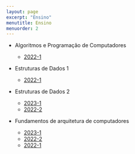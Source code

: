 ```yaml
---
layout: page
excerpt: "Ensino"
menutitle: Ensino
menuorder: 2
---
```


* Algoritmos e Programação de Computadores
  + [2022-1](apc-2022-1)

* Estruturas de Dados 1
  + [2022-1](eda-2022-1)

* Estruturas de Dados 2
  + [2023-1](eda2-2023-1)
  + [2022-2](eda2-2022-2)

* Fundamentos de arquitetura de computadores
  + [2023-1](fac-2023-1)
  + [2022-2](fac-2022-2)
  + [2022-1](fac-2022-1)
